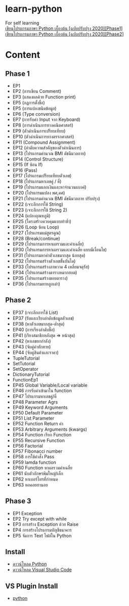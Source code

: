 # learn-python
For self learning  
[เขียนโปรแกรมภาษา Python เบื้องต้น [ฉบับปรับปรุง 2020][Phase1]](https://www.youtube.com/watch?v=N1fnq4MF3AE&list=PLltVQYLz1BMBwqJysYnoEKWXUvqusJpgN&index=1)  
[เขียนโปรแกรมภาษา Python เบื้องต้น [ฉบับปรับปรุง 2020][Phase2]](https://www.youtube.com/watch?v=2_TK8JYJiwQ&list=PLltVQYLz1BMBwqJysYnoEKWXUvqusJpgN&index=2)

# Content
## Phase 1
- EP1
- EP2 (การเขียน Comment)
- EP3 (แสดงผลด้วย Function print)
- EP5 (กฏการตั้งชื่อ)
- EP5 (การแปลงชนิดข้อมูล)
- EP6 (Type conversion)
- EP7 (การรับค่า Input จาก Keyboard)
- EP8 (การดำเนินการทางคณิตศาสตร์)
- EP9 (ตัวดำเนินการเปรียบเทียบ)
- EP10 (ตัวดำเนินการทางตรรกศาสตร์)
- EP11 (Compound Assignment)
- EP12 (ลำดับความสำคัญของตัวดำเนินการ)
- EP13 (โปรแกรมคำนวณ BMI ดัชนีมวลกาย)
- EP14 (Control Structure)
- EP15 (If ซ้อน If)
- EP16 (Pass)
- EP17 (โปรแกรมเปรียบเทียบตัวเลข)
- EP18 (โปรแกรมหาเลขคู่ / คี่)
- EP19 (โปรแกรมแลกเงินและหาจำนวนแบงค์)
- EP20 (โปรแกรมแปลง พศ,คศ)
- EP21 (โปรแกรมคำนวณ BMI ดัชนีมวลกาย ปรับปรุง)
- EP22 (เจาะลึกการใช้ String)
- EP23 (เจาะลึกการใช้ String 2)
- EP24 (แปลงอุณหภูมิ)
- EP25 (โครงสร้างควบคุมแบบทำซ้ำ)
- EP26 (Loop ซ้อน Loop)
- EP27 (โปรแกรมแม่สูตรคูณ)
- EP28 (Break/continue)
- EP29 (โปรแกรมการหาผลรวมและค่าเฉลี่ย)
- EP30 (โปรแกรมการหาผลรวมและค่าเฉลี่ย แบบมีเงื่อนไข) 
- EP31 (โปรแกรมหาค่าตัวเลขมากสุด น้อยสุด)
- EP32 (โปรแกรมสร้างตัวเลขขั้นบันได)
- EP33 (โปรแกรมสร้างภาพวาด 4 เหลี่ยมจตุรัส)
- EP34 (โปรแกรมสร้างตารางหมากฮอต)
- EP35 (โปรแกรมสร้างขอบตาราง)
- EP36 (โปรแกรมทายลูกเต๋า)
## Phase 2
- EP37 (เจาะลึกการใช้ List)
- EP37 (รับและเรียงลำดับข้อมูลตัวเลข)
- EP38 (หาตัวเลขมากสุด-ต่ำสุด)
- EP40 (การเรียงลำดับชื่อ)
- EP41 (เรียงสมาชิกหลังสุด => หน้าสุด)
- EP42 (หาเลขยกกำลัง)
- EP43 (จับคู่คำทักทาย)
- EP44 (จับคู่สินค้าและราคา)
- TupleTutorial
- SetTutorial
- SetOperator
- DictionaryTutorial
- FunctionEp1
- EP45 Global Variable/Local variable
- EP46 การรับค่าเข้ามาใน function
- EP47 โปรแกรมหาเลขคู่/คี่
- EP48 Parameter Agrs
- EP49 Keyword Arguments
- EP50 Default Parameter
- EP51 List Parameter
- EP52 Function Return ค่า
- EP53 Arbitrary Arguments (kwargs)
- EP54 Function เรียก Function
- EP55 Recursive Function
- EP56 Factorial
- EP57 Fibonacci number
- EP58 การใช้คำสั่ง Pass
- EP59 lamda function
- EP60 Function หาผลรวมค่าเฉลี่ย
- EP61 นับตัวอักษรพิมใหญ่/เล็ก
- EP62 หาเบอร์โทรที่กำหนด
- EP63 หอคอยฮานอย
## Phase 3
- EP1 Exception
- EP2 Try except with while
- EP3 การสร้าง Exception ด้วย Raise
- EP4 การสร้างโปรแกรมบัญชีธนาคาร
- EP5 จัดการ Text ไฟล์ใน Python

## Install
- [ดาวน์โหลด Python](https://www.python.org/downloads)
- [ดาวน์โหลด Visual Studio Code](https://code.visualstudio.com/download)


## VS Plugin Install
* [python](https://marketplace.visualstudio.com/items?itemName=ms-python.python)
